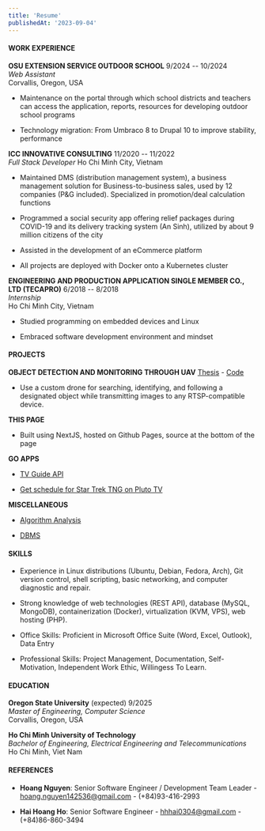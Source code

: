 ```yaml
---
title: 'Resume'
publishedAt: '2023-09-04'
---
```

#### WORK EXPERIENCE

**OSU EXTENSION SERVICE OUTDOOR SCHOOL** 9/2024 -- 10/2024  
*Web Assistant*  
Corvallis, Oregon, USA

-   Maintenance on the portal through which school districts and
    teachers can access the application, reports, resources
    for developing outdoor school programs

-   Technology migration: From Umbraco 8 to Drupal 10 to improve
    stability, performance

**ICC INNOVATIVE CONSULTING** 11/2020 -- 11/2022  
*Full Stack Developer*
Ho Chi Minh City, Vietnam
-   Maintained DMS (distribution management system), a business
    management solution for Business-to-business sales, used by 12
    companies (P&G included). Specialized in promotion/deal calculation functions

-   Programmed a social security app offering relief packages during
    COVID-19 and its delivery tracking system (An Sinh), utilized by
    about 9 million citizens of the city

-   Assisted in the development of an eCommerce platform

-   All projects are deployed with Docker onto a Kubernetes cluster

**ENGINEERING AND PRODUCTION APPLICATION SINGLE MEMBER CO., LTD
(TECAPRO)** 6/2018 -- 8/2018  
*Internship*  
Ho Chi Minh City, Vietnam

-   Studied programming on embedded devices and Linux

-   Embraced software development environment and mindset

#### PROJECTS

**OBJECT DETECTION AND MONITORING THROUGH UAV** 
[Thesis](https://github.com/bachsofttrick/dronectrl-with-tracking/blob/master/thesis.pdf)
\- [Code](https://github.com/bachsofttrick/dronectrl-with-tracking)

-   Use a custom drone for searching, identifying, and following a
    designated object while transmitting images to any RTSP-compatible
    device.

**THIS PAGE**

-   Built using NextJS, hosted on Github Pages, source at the bottom of the page

**GO APPS** 

- [TV Guide API](https://github.com/bachsofttrick/tvguide-go)

- [Get schedule for Star Trek TNG on Pluto TV](https://github.com/bachsofttrick/tng-schedule)

**MISCELLANEOUS**

- [Algorithm Analysis](https://github.com/bachsofttrick/algolysis-cs325)

- [DBMS](https://github.com/bachsofttrick/dbms-cs540)

#### SKILLS

-   Experience in Linux distributions (Ubuntu, Debian, Fedora,
    Arch), Git version control, shell scripting, basic networking, and
    computer diagnostic and repair.

-   Strong knowledge of web technologies (REST API), 
    database (MySQL, MongoDB), containerization (Docker), virtualization 
    (KVM, VPS), web hosting (PHP).

-   Office Skills: Proficient in Microsoft Office Suite (Word, Excel,
    Outlook), Data Entry

-   Professional Skills: Project Management, Documentation,
    Self-Motivation, Independent Work Ethic, Willingess To Learn.

#### EDUCATION

**Oregon State University** (expected) 9/2025  
*Master of Engineering, Computer Science*  
Corvallis, Oregon, USA

**Ho Chi Minh University of Technology**  
*Bachelor of Engineering, Electrical Engineering and Telecommunications*  
Ho Chi Minh, Viet Nam

#### REFERENCES

-   **Hoang Nguyen**: Senior Software Engineer / Development Team
    Leader - [hoang.nguyen142536@gmail.com](mailto:hoang.nguyen142536@gmail.com) - (+84)93-416-2993

-   **Hai Hoang Ho**: Senior Software Engineer - [hhhai0304@gmail.com](mailto:hhhai0304@gmail.com) -
    (+84)86-860-3494
